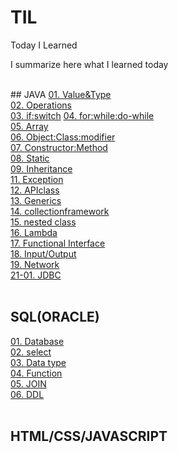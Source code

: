 # TIL
Today I Learned

I summarize here what I learned today

<br>
## JAVA
<a href='./JAVA/01. Value&Type.md'>01. Value&Type</a><br>
<a href='./JAVA/02. Operations.md'>02. Operations</a><br>
<a href='./JAVA/03. if:switch.md'>03. if:switch</a>
<a href='./JAVA/04. for:while:do-while.md'>
04. for:while:do-while</a><br>
<a href='./JAVA/05. Array.md'>05. Array</a><br>
<a href='./JAVA/06. Object:Class:modifier.md'>06. Object:Class:modifier</a><br>
<a href='./JAVA/07. Constructor:Method.md'>07. Constructor:Method</a><br>
<a href='./JAVA/08. Static.md'>08. Static</a><br>
<a href='/JAVA/09. Inheritance.md'>09. Inheritance</a><br>
<a href='/JAVA/11. Exception.md'>11. Exception</a><br>
<a href='/JAVA/12. APIclass.md'>12. APIclass</a><br>
<a href='/JAVA/13. Generics.md'>13. Generics</a><br>
<a href='/JAVA/14. collectionframework.md'>14. collectionframework</a><br>
<a href='/JAVA/15. nested class.md'>15. nested class</a><br>
<a href='/JAVA/16. Lambda.md'>16. Lambda</a><br>
<a href='/JAVA/17. Functional Interface.md'>17. Functional Interface</a><br>
<a href='/JAVA/18. I:O.md'>18. Input/Output</a><br>
<a href='/JAVA/19. java.net.md'>19. Network</a><br>
<a href='/JAVA/21-01. JDBC.md'>21-01. JDBC</a><br>
<br>

## SQL(ORACLE)
<a href='/JAVA/01. Database.md'>01. Database</a><br>
<a href='/JAVA/02. select.md'>02. select</a><br>
<a href='/JAVA/03. 데이터형식.md'>03. Data type</a><br>
<a href='/JAVA/04. Function.md'>04. Function</a><br>
<a href='/JAVA/05. JOIN.md'>05. JOIN</a><br>
<a href='/JAVA/06. DDL.md'>06. DDL</a><br>
<br>

## HTML/CSS/JAVASCRIPT
